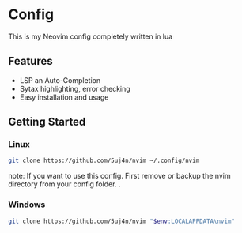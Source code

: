 # Config
This is my Neovim config completely written in lua


## Features

 - LSP an Auto-Completion
 - Sytax highlighting, error checking
 - Easy installation and usage

## Getting Started

### Linux
```bash
git clone https://github.com/5uj4n/nvim ~/.config/nvim
```
note: If  you want to use this  config. First remove or backup the nvim directory from your config folder.
.

### Windows
```bash
git clone https://github.com/5uj4n/nvim "$env:LOCALAPPDATA\nvim"
```

